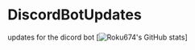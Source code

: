 # DiscordBotUpdates
updates for the dicord bot
[![Roku674's GitHub stats](https://github-readme-stats.vercel.app/api?username=roku674&count_private=true&show_icons=true&theme=react)]

